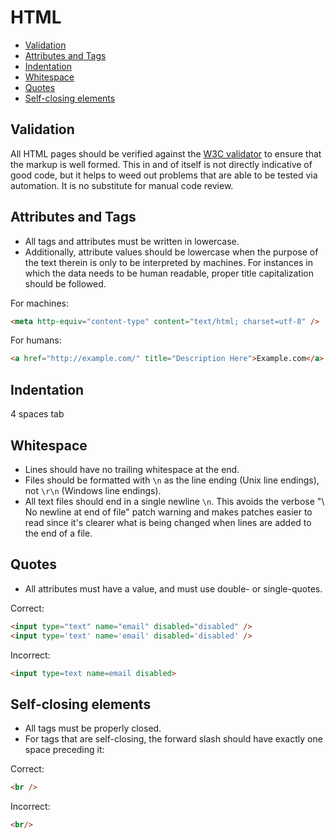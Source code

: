 # HTML

* [Validation](#Validation)
* [Attributes and Tags](#attributes-and-tags)
* [Indentation](#indentation)
* [Whitespace](#whitespace)
* [Quotes](#quotes)
* [Self-closing elements](#self-closing-elements)

## Validation
All HTML pages should be verified against the [W3C validator](https://validator.w3.org/) to ensure that the markup is well formed. This in and of itself is not directly indicative of good code, but it helps to weed out problems that are able to be tested via automation. It is no substitute for manual code review.


## Attributes and Tags
* All tags and attributes must be written in lowercase.
* Additionally, attribute values should be lowercase when the purpose of the text therein is only to be interpreted by machines. For instances in which the data needs to be human readable, proper title capitalization should be followed.

For machines:
```html
<meta http-equiv="content-type" content="text/html; charset=utf-8" />
```

For humans:
```html
<a href="http://example.com/" title="Description Here">Example.com</a>
```

## Indentation
4 spaces tab

## Whitespace
* Lines should have no trailing whitespace at the end.
* Files should be formatted with `\n` as the line ending (Unix line endings), not `\r\n` (Windows line endings).
* All text files should end in a single newline `\n`. This avoids the verbose "\ No newline at end of file" patch warning and makes patches easier to read since it's clearer what is being changed when lines are added to the end of a file.

## Quotes
* All attributes must have a value, and must use double- or single-quotes.

Correct:
```html
<input type="text" name="email" disabled="disabled" />
<input type='text' name='email' disabled='disabled' />
```
Incorrect:
```html
<input type=text name=email disabled>
```

## Self-closing elements
* All tags must be properly closed. 
* For tags that are self-closing, the forward slash should have exactly one space preceding it:

Correct:
```html
<br />
```
Incorrect:
```html
<br/>
```